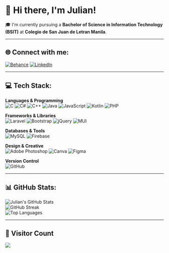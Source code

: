 # 👋 Hi there, I'm Julian!

🎓 I'm currently pursuing a **Bachelor of Science in Information Technology (BSIT)** at **Colegio de San Juan de Letran Manila**.

---

## 🌐 Connect with me:
[![Behance](https://img.shields.io/badge/Behance-1769ff?logo=behance&logoColor=white)](https://behance.net/dubidesigns)
[![LinkedIn](https://img.shields.io/badge/LinkedIn-%230077B5.svg?logo=linkedin&logoColor=white)](https://linkedin.com/in/julianblancaflor)

---

## 💻 Tech Stack:

**Languages & Programming**
<br>
![C](https://img.shields.io/badge/c-%2300599C.svg?style=for-the-badge&logo=c&logoColor=white)
![C#](https://img.shields.io/badge/c%23-%23239120.svg?style=for-the-badge&logo=csharp&logoColor=white)
![C++](https://img.shields.io/badge/c++-%2300599C.svg?style=for-the-badge&logo=c%2B%2B&logoColor=white)
![Java](https://img.shields.io/badge/java-%23ED8B00.svg?style=for-the-badge&logo=openjdk&logoColor=white)
![JavaScript](https://img.shields.io/badge/javascript-%23323330.svg?style=for-the-badge&logo=javascript&logoColor=%23F7DF1E)
![Kotlin](https://img.shields.io/badge/kotlin-%237F52FF.svg?style=for-the-badge&logo=kotlin&logoColor=white)
![PHP](https://img.shields.io/badge/php-%23777BB4.svg?style=for-the-badge&logo=php&logoColor=white)

**Frameworks & Libraries**
<br>
![Laravel](https://img.shields.io/badge/laravel-%23FF2D20.svg?style=for-the-badge&logo=laravel&logoColor=white)
![Bootstrap](https://img.shields.io/badge/bootstrap-%238511FA.svg?style=for-the-badge&logo=bootstrap&logoColor=white)
![jQuery](https://img.shields.io/badge/jquery-%230769AD.svg?style=for-the-badge&logo=jquery&logoColor=white)
![MUI](https://img.shields.io/badge/MUI-%230081CB.svg?style=for-the-badge&logo=mui&logoColor=white)

**Databases & Tools**
<br>
![MySQL](https://img.shields.io/badge/mysql-4479A1.svg?style=for-the-badge&logo=mysql&logoColor=white)
![Firebase](https://img.shields.io/badge/firebase-a08021?style=for-the-badge&logo=firebase&logoColor=ffcd34)

**Design & Creative**
<br>
![Adobe Photoshop](https://img.shields.io/badge/adobe%20photoshop-%2331A8FF.svg?style=for-the-badge&logo=adobe%20photoshop&logoColor=white)
![Canva](https://img.shields.io/badge/Canva-%2300C4CC.svg?style=for-the-badge&logo=Canva&logoColor=white)
![Figma](https://img.shields.io/badge/figma-%23F24E1E.svg?style=for-the-badge&logo=figma&logoColor=white)

**Version Control**
<br>
![GitHub](https://img.shields.io/badge/github-%23121011.svg?style=for-the-badge&logo=github&logoColor=white)

---

## 📊 GitHub Stats:

![Julian's GitHub Stats](https://github-readme-stats.vercel.app/api?username=dubiSuar&theme=tokyonight&hide_border=false&include_all_commits=false&count_private=false)
<br/>
![GitHub Streak](https://nirzak-streak-stats.vercel.app/?user=dubiSuar&theme=tokyonight&hide_border=false)
<br/>
![Top Languages](https://github-readme-stats.vercel.app/api/top-langs/?username=dubiSuar&theme=tokyonight&hide_border=false&layout=compact)

---

## 🧭 Visitor Count

[![](https://visitcount.itsvg.in/api?id=dubiSuar&icon=0&color=0)](https://visitcount.itsvg.in)

<!-- Proudly created with GPRM ( https://gprm.itsvg.in ) -->
